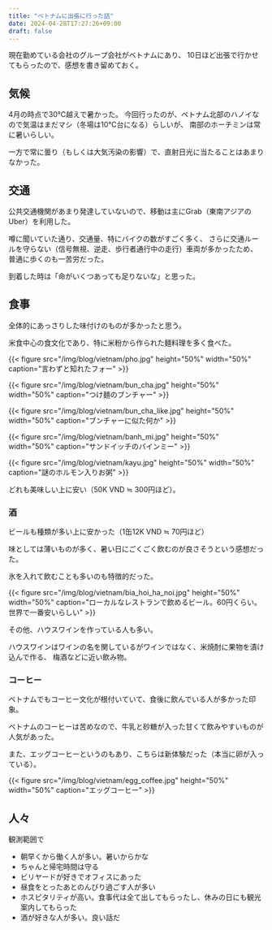 ```yaml
---
title: "ベトナムに出張に行った話"
date: 2024-04-28T17:27:26+09:00
draft: false
---
```


現在勤めている会社のグループ会社がベトナムにあり、
10日ほど出張で行かせてもらったので、感想を書き留めておく。

## 気候

4月の時点で30℃越えで暑かった。
今回行ったのが、ベトナム北部のハノイなので気温はまだマシ（冬場は10℃台になる）らしいが、
南部のホーチミンは常に暑いらしい。

一方で常に曇り（もしくは大気汚染の影響）で、直射日光に当たることはあまりなかった。

## 交通

公共交通機関があまり発達していないので、移動は主にGrab（東南アジアのUber）を利用した。

噂に聞いていた通り、交通量、特にバイクの数がすごく多く、
さらに交通ルールを守らない（信号無視、逆走、歩行者通行中の走行）車両が多かったため、
普通に歩くのも一苦労だった。

到着した時は「命がいくつあっても足りないな」と思った。

## 食事

全体的にあっさりした味付けのものが多かったと思う。

米食中心の食文化であり、特に米粉から作られた麺料理を多く食べた。

{{< figure src="/img/blog/vietnam/pho.jpg" height="50%" width="50%" caption="言わずと知れたフォー" >}}

{{< figure src="/img/blog/vietnam/bun_cha.jpg" height="50%" width="50%" caption="つけ麺のブンチャー" >}}

{{< figure src="/img/blog/vietnam/bun_cha_like.jpg" height="50%" width="50%" caption="ブンチャーに似た何か" >}}

{{< figure src="/img/blog/vietnam/banh_mi.jpg" height="50%" width="50%" caption="サンドイッチのバインミー" >}}

{{< figure src="/img/blog/vietnam/kayu.jpg" height="50%" width="50%" caption="謎のホルモン入りお粥" >}}

どれも美味しい上に安い（50K VND ≒ 300円ほど）。

### 酒

ビールも種類が多い上に安かった（1缶12K VND ≒ 70円ほど）

味としては薄いものが多く、暑い日にごくごく飲むのが良さそうという感想だった。

氷を入れて飲むことも多いのも特徴的だった。

{{< figure src="/img/blog/vietnam/bia_hoi_ha_noi.jpg" height="50%" width="50%" caption="ローカルなレストランで飲めるビール。60円くらい。世界で一番安いらしい" >}}

その他、ハウスワインを作っている人も多い。

ハウスワインはワインの名を関しているがワインではなく、米焼酎に果物を漬け込んで作る、
梅酒などに近い飲み物。

### コーヒー

ベトナムでもコーヒー文化が根付いていて、食後に飲んでいる人が多かった印象。

ベトナムのコーヒーは苦めなので、牛乳と砂糖が入った甘くて飲みやすいものが人気があった。

また、エッグコーヒーというのもあり、こちらは新体験だった（本当に卵が入っている）。

{{< figure src="/img/blog/vietnam/egg_coffee.jpg" height="50%" width="50%" caption="エッグコーヒー" >}}

## 人々

観測範囲で

- 朝早くから働く人が多い。暑いからかな
- ちゃんと帰宅時間は守る
- ビリヤードが好きでオフィスにあった
- 昼食をとったあとのんびり過ごす人が多い
- ホスピタリティが高い。食事代は全て出してもらったし、休みの日にも観光案内してもらった
- 酒が好きな人が多い。良い話だ

